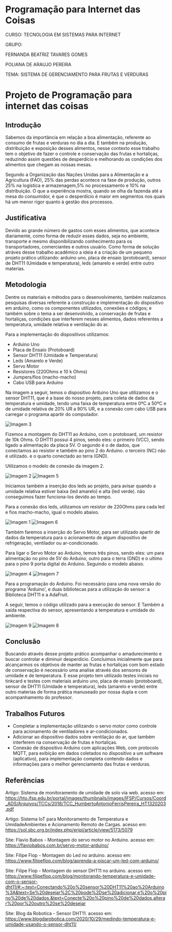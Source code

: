 # Programação para Internet das Coisas
CURSO: TECNOLOGIA EM SISTEMAS PARA INTERNET

GRUPO: 

 FERNANDA BEATRIZ TAVARES GOMES

 POLIANA DE ARAUJO PEREIRA

TEMA: SISTEMA DE GERENCIAMENTO PARA FRUTAS E VERDURAS
# Projeto de Programação para internet das coisas

## Introdução

Sabemos da importância em relação a boa alimentação, referente ao consumo de frutas e verduras no dia a dia. E também na produção, distribuição e exposição desses alimentos, nesse contexto esse trabalho tem o objetivo de fazer o controle e conservação das frutas e hortaliças, reduzindo assim questões de desperdício e melhorando as condições dos alimentos que chegam as nossas mesas.

Segundo a Organização das Nações Unidas para a Alimentação e a Agricultura (FAO), 25% das perdas acontece na fase de produção, outros 25% na logística e armazenagem,5% no processamento e 10% na distribuição. O que a experiência mostra, quando se olha da fazenda até a mesa do consumidor, é que o desperdício é maior em segmentos nos quais há um menor rigor quanto à gestão dos processos.

## Justificativa
Devido ao grande número de gastos com esses alimentos, que acontece diariamente, como forma de reduzir esses dados, seja no ambiente, transporte e mesmo disponibilizando conhecimento para os transportadores, comerciantes e outros usuário. Como forma de solução atráves desse trabalho acadêmico a ideia é a criação de um pequeno projeto prático utilizando: arduino uno, placa de ensaio (protoboard), sensor de DHT11 (Umidade e temperatura), leds (amarelo e verde) entre outro materias.

## Metodologia

Dentre os materiais e métodos para o desenvolvimento, também realizamos pesquisas diversas referente a construção e implementação do dispositivo em arduino, como os componentes utilizados, conexões e códigos; e também sobre o tema a ser desenvolvido, a conservação de frutas e hortaliças, condições que interferem nesses alimentos, dados referentes a temperatura, umidade relativa e ventilação do ar.

Para a implementação do dispositivos utilizamos: 
- Arduino Uno
- Placa de Ensaio (Protoboard)
- Sensor DHT11 (Umidade e Temperatura)
- Leds (Amarelo e Verde)
- Servo Motor 
- Resistores (220Ohms e 10 k Ohms)
- Jumpers/fios (macho-macho)
- Cabo USB para Arduino

Na imagem a seguir, temos o dispositivo Arduino Uno que utilizamos e o sensor DHT11, que é a base do nosso projeto, para coleta de dados da temperatura e umidade, tendo uma faixa de temperatura entre 0ºC a 50ºC e de umidade relativa de 20% UR a 90% UR, e a conexão com cabo USB para carregar o programa apartir do computador.

![Imagem 3](Imagem3.jpg)

Fizemos a montagem do DHT11 ao Arduino, com o protoboard, um resistor de 10k Ohms. O DHT11 possui 4 pinos, sendo eles: o primeiro (VCC), sendo ligado a alimentação da placa 5V. O segundo é o de dados, que conectamos ao resistor e também ao pino 2 do Arduino. o terceiro (NC) não é utilizado. e o quarto conectado ao terra (GND).

Utilizamos o modelo de conexão da imagem 2.

![Imagem 2](Image2.jpg)
![Imagem 5](Image5.jpg)

Iniciamos também a inserção dos leds ao projeto, para avisar quando a umidade relativa estiver baixa (led amarelo) e alta (led verde). não conseguimos fazer funciona-los devido ao tempo. 

Para a conexão dos leds, utilizamos um resistor de 220Ohms para cada led e fios macho-macho, igual o modelo abaixo.

![Imagem 1](Imagem1.jpg)
![Imagem 6](Image6.jpg)

Também faremos a inserção do Servo Motor, para ser utilizado apartir de dados da temperatura para o acionamento de algum dispositivo de refrigeração, ventilador ou ar-condicionado.

Para ligar o Servo Motor ao Arduino, temos três pinos, sendo eles: um para alimentação no pino de 5V do Arduino, outro para o terra (GND) e o ultimo para o pino 9 porta digital do Arduino. Seguindo o modelo abaixo.

![Imagem 4](Image4.jpg)
![Imagem 7](Image7.jpg)

Para a programação do Arduino. Foi necessário para uma nova versão do programa 'Arduino', e duas bibliotecas para a utilização do sensor: a Biblioteca DHT11 e a AdaFruit. 

A seguir, temos o código utilizado para a execução do sensor. E Também a saída respectiva do sensor, apresentando a temperatura e umidade do ambiente.

![Imagem 9](image99.jpg)
![Imagem 8](image88.jpg)


## Conclusão

Buscando através desse projeto prático acompanhar o amadurecimento e buscar controlar e diminuir desperdício. Concluimos inicialmente que para alcançarmos os objetivos de manter as frutas e hortaliças com bom estado de conservação é necessário uma analíse através dos sensores de umidade e de temperatura. E esse projeto tem utilizado testes iniciais no tinkcard e testes com materiais arduino uno, placa de ensaio (protoboard), sensor de DHT11 (Umidade e temperatura), leds (amarelo e verde) entre outro materias de forma prática manuseado por nossa dupla e com acompanhamento do professor.
## Trabalhos Futuros
- Completar a implementação utilizando o servo motor como controle para acionamento de ventiladores e ar-condicionados.
- Adicionar ao dispositivo dados sobre ventilação do ar, que também interferem na conservação de frutas e hortaliças.
- Conexão de dispositivo Arduino com aplicações Web, com protocolo MQTT, para exibição em dados coletados no dispositivo a um software (aplicativo), para implementação completa contendo dados e informações para o melhor gerenciamento das frutas e verduras.

## Referências 

Artigo: Sistema de monitoramento de umidade de solo via web. acesso em: https://hto.ifsp.edu.br/portal/images/thumbnails/images/IFSP/Cursos/Coord_ADS/Arquivos/TCCs/2018/TCC_HumbertoAntonioFerrisPereira_HT1320203.pdf

Artigo: Sistema IoT para Monitoramento de Temperatura e UmidadeAmbientes e Acionamento Remoto de Cargas. acesso em: https://sol.sbc.org.br/index.php/eripi/article/view/5173/5079

Site: Flavio Babos - Montagem do servo motor no Arduino. acesso em: https://flaviobabos.com.br/servo-motor-arduino/

Site: Filipe Flop - Montagem do Led no arduino. acesso em: https://www.filipeflop.com/blog/aprenda-a-piscar-um-led-com-arduino/

Site: Filipe Flop - Montagem do sensor DHT11 no arduino. acesso em: https://www.filipeflop.com/blog/monitorando-temperatura-e-umidade-com-o-sensor-dht11/#:~:text=Conectando%20o%20sensor%20DHT11%20ao%20Arduino%3A&text=Se%20desejar%2C%20pode%2Dse%20adicionar,e%20o%20pino%20de%20dados.&text=Conecte%20o%20pino%20de%20dados,alterar%20por%20outro%20se%20desejar

Site: Blog da Robotica - Sensor DHT11. acesso em: https://www.blogdarobotica.com/2020/10/29/medindo-temperatura-e-umidade-usando-o-sensor-dht11/

